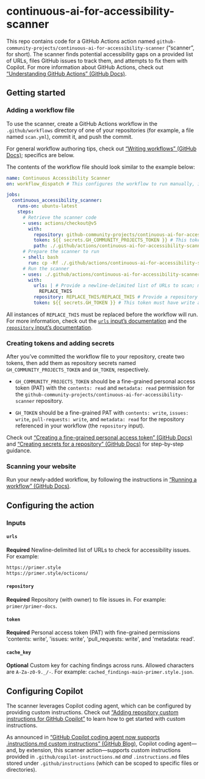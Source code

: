 # continuous-ai-for-accessibility-scanner

This repo contains code for a GitHub Actions action named `github-community-projects/continuous-ai-for-accessibility-scanner` (“scanner”, for short). The scanner finds potential accessibility gaps on a provided list of URLs, files GitHub issues to track them, and attempts to fix them with Copilot. For more information about GitHub Actions, check out [“Understanding GitHub Actions” (GitHub Docs)](https://docs.github.com/en/actions/get-started/understand-github-actions).

## Getting started

### Adding a workflow file

To use the scanner, create a GitHub Actions workflow in the `.github/workflows` directory of one of your repositories (for example, a file named `scan.yml`), commit it, and push the commit.

For general workflow authoring tips, check out [“Writing workflows” (GitHub Docs)](https://docs.github.com/en/actions/how-tos/write-workflows); specifics are below.

The contents of the workflow file should look similar to the example below:

```YAML
name: Continuous Accessibility Scanner
on: workflow_dispatch # This configures the workflow to run manually, instead of (e.g.) automatically in every PR. Check out https://docs.github.com/en/actions/reference/workflows-and-actions/workflow-syntax#on for more options.

jobs:
  continuous_accessibility_scanner:
    runs-on: ubuntu-latest
    steps:
      # Retrieve the scanner code
      - uses: actions/checkout@v5
        with:
          repository: github-community-projects/continuous-ai-for-accessibility-scanner
          token: ${{ secrets.GH_COMMUNITY_PROJECTS_TOKEN }} # This token must have read access to github-community-projects/continuous-ai-for-accessibility-scanner; more information below.
          path: ./.github/actions/continuous-ai-for-accessibility-scanner
      # Prepare the scanner to run
      - shell: bash
        run: cp -Rf ./.github/actions/continuous-ai-for-accessibility-scanner/.github/actions/* ./.github/actions
      # Run the scanner
      - uses: ./.github/actions/continuous-ai-for-accessibility-scanner
        with:
          urls: | # Provide a newline-delimited list of URLs to scan; more information below.
            REPLACE_THIS
          repository: REPLACE_THIS/REPLACE_THIS # Provide a repository name-with-owner (in the format "primer/primer-docs"). This is where issues will be filed and where Copilot will open PRs; more information below.
          token: ${{ secrets.GH_TOKEN }} # This token must have write access to the repo above (contents, issues, and PRs); more information below. Note: GitHub Actions’ `GITHUB_TOKEN` (https://docs.github.com/en/actions/tutorials/authenticate-with-github_token) cannot be used here.
```

All instances of `REPLACE_THIS` must be replaced before the workflow will run. For more information, check out the [`urls` input’s documentation](#urls) and the [`repository` input’s documentation](#repository).

### Creating tokens and adding secrets

After you’ve committed the workflow file to your repository, create two tokens, then add them as repository secrets named `GH_COMMUNITY_PROJECTS_TOKEN` and `GH_TOKEN`, respectively.

- `GH_COMMUNITY_PROJECTS_TOKEN` should be a fine-grained personal access token (PAT) with the `contents: read` and `metadata: read` permission for the `github-community-projects/continuous-ai-for-accessibility-scanner` repository.

- `GH_TOKEN` should be a fine-grained PAT with `contents: write`, `issues: write`, `pull-requests: write`, and `metadata: read` for the repository referenced in your workflow (the `repository` input).

Check out [“Creating a fine-grained personal access token” (GitHub Docs)](https://docs.github.com/en/authentication/keeping-your-account-and-data-secure/managing-your-personal-access-tokens#creating-a-fine-grained-personal-access-token) and [“Creating secrets for a repository” (GitHub Docs)](https://docs.github.com/en/actions/how-tos/write-workflows/choose-what-workflows-do/use-secrets#creating-secrets-for-a-repository) for step-by-step guidance.

### Scanning your website

Run your newly-added workflow, by following the instructions in [“Running a workflow” (GitHub Docs)](https://docs.github.com/en/actions/how-tos/manage-workflow-runs/manually-run-a-workflow#running-a-workflow).

## Configuring the action

### Inputs

#### `urls`

**Required** Newline-delimited list of URLs to check for accessibility issues. For example:

```txt
https://primer.style
https://primer.style/octicons/
```

#### `repository`

**Required** Repository (with owner) to file issues in. For example: `primer/primer-docs`.

#### `token`

**Required** Personal access token (PAT) with fine-grained permissions 'contents: write', 'issues: write', 'pull_requests: write', and 'metadata: read'.

#### `cache_key`

**Optional** Custom key for caching findings across runs. Allowed characters are `A-Za-z0-9._/-`. For example: `cached_findings-main-primer.style.json`.

## Configuring Copilot

The scanner leverages Copilot coding agent, which can be configured by providing custom instructions. Check out [“Adding repository custom instructions for GitHub Copilot”](https://docs.github.com/en/copilot/how-tos/configure-custom-instructions/add-repository-instructions) to learn how to get started with custom instructions.

As announced in [“GitHub Copilot coding agent now supports .instructions.md custom instructions” (GitHub Blog)](https://github.blog/changelog/2025-07-23-github-copilot-coding-agent-now-supports-instructions-md-custom-instructions/), Copilot coding agent—and, by extension, this scanner action—supports custom instructions provided in `.github/copilot-instructions.md` _and_ `.instructions.md` files stored under `.github/instructions` (which can be scoped to specific files or directories).
